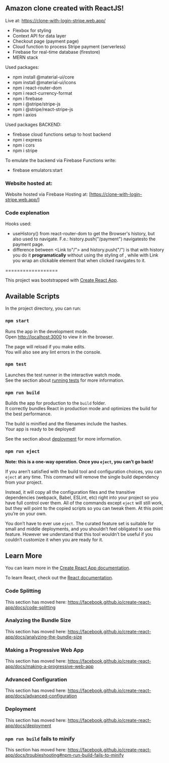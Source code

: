 ## Amazon clone created with ReactJS!

Live at: https://clone-with-login-stripe.web.app/

- Flexbox for styling
- Context API for data layer
- Checkout page (payment page)
- Cloud function to process Stripe payment (serverless)
- Firebase for real-time database (firestore)
- MERN stack

Used packages:

- npm install @material-ui/core
- npm install @material-ui/icons
- npm i react-router-dom
- npm i react-currency-format
- npm i firebase
- npm i @stripe/stripe-js
- npm i @stripe/react-stripe-js
- npm i axios

Used packages BACKEND:

- firebase cloud functions setup to host backend
- npm i express
- npm i cors
- npm i stripe

To emulate the backend via Firebase Functions write:

- firebase emulators:start

### Website hosted at:

Website hosted via Firebase Hosting at: [https://clone-with-login-stripe.web.app/]

### Code explenation

Hooks used:

- useHistory() from react-router-dom to get the Browser's history, but also used to navigate. F.e.:
  history.push("/payment") navigatesto the payment page.
- difference between <Link to"/"> and history.push("/") is that with history you do it **programatically** without using the styling of <Link>, while with Link you wrap an clickable element that when clicked navigates to it.

==================

This project was bootstrapped with [Create React App](https://github.com/facebook/create-react-app).

## Available Scripts

In the project directory, you can run:

### `npm start`

Runs the app in the development mode.<br />
Open [http://localhost:3000](http://localhost:3000) to view it in the browser.

The page will reload if you make edits.<br />
You will also see any lint errors in the console.

### `npm test`

Launches the test runner in the interactive watch mode.<br />
See the section about [running tests](https://facebook.github.io/create-react-app/docs/running-tests) for more information.

### `npm run build`

Builds the app for production to the `build` folder.<br />
It correctly bundles React in production mode and optimizes the build for the best performance.

The build is minified and the filenames include the hashes.<br />
Your app is ready to be deployed!

See the section about [deployment](https://facebook.github.io/create-react-app/docs/deployment) for more information.

### `npm run eject`

**Note: this is a one-way operation. Once you `eject`, you can’t go back!**

If you aren’t satisfied with the build tool and configuration choices, you can `eject` at any time. This command will remove the single build dependency from your project.

Instead, it will copy all the configuration files and the transitive dependencies (webpack, Babel, ESLint, etc) right into your project so you have full control over them. All of the commands except `eject` will still work, but they will point to the copied scripts so you can tweak them. At this point you’re on your own.

You don’t have to ever use `eject`. The curated feature set is suitable for small and middle deployments, and you shouldn’t feel obligated to use this feature. However we understand that this tool wouldn’t be useful if you couldn’t customize it when you are ready for it.

## Learn More

You can learn more in the [Create React App documentation](https://facebook.github.io/create-react-app/docs/getting-started).

To learn React, check out the [React documentation](https://reactjs.org/).

### Code Splitting

This section has moved here: https://facebook.github.io/create-react-app/docs/code-splitting

### Analyzing the Bundle Size

This section has moved here: https://facebook.github.io/create-react-app/docs/analyzing-the-bundle-size

### Making a Progressive Web App

This section has moved here: https://facebook.github.io/create-react-app/docs/making-a-progressive-web-app

### Advanced Configuration

This section has moved here: https://facebook.github.io/create-react-app/docs/advanced-configuration

### Deployment

This section has moved here: https://facebook.github.io/create-react-app/docs/deployment

### `npm run build` fails to minify

This section has moved here: https://facebook.github.io/create-react-app/docs/troubleshooting#npm-run-build-fails-to-minify
